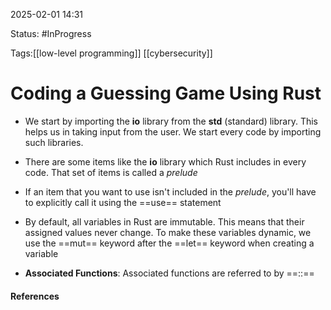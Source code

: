 
2025-02-01 14:31

Status: #InProgress 

Tags:[[low-level programming]] [[cybersecurity]]

# Coding a Guessing Game Using Rust

- We start by importing the **io** library from the **std** (standard) library. This helps us in taking input from the user. We start every code by importing such libraries. 
- There are some items like the **io** library which Rust includes in every code. That set of items is called a *prelude*
- If an item that you want to use isn't included in the *prelude*, you'll have to explicitly call it using the ==use== statement
 - By default, all variables in Rust are immutable. This means that their assigned values never change. To make these variables dynamic, we use the ==mut== keyword after the ==let== keyword when creating a variable
   
 - **Associated Functions**: Associated functions are referred to by ==::==

#### References
